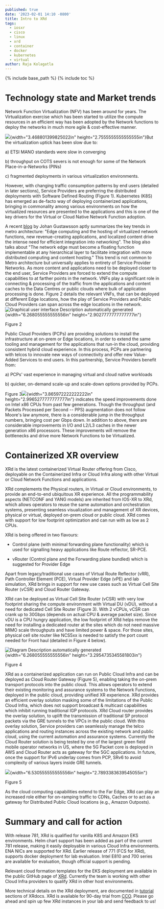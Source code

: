 ```yaml
---
published: true
date: '2023-02-01 14:10 -0800'
title: Intro to XRd
tags:
  - iosxr
  - cisco
  - linux
  - xrd
  - container
  - docker
  - kubernetes
  - virtual
author: Raja Kolagatla
---
```

{% include base_path %}
{% include toc %}
# Technology state and Market trends

Network Function Virtualization (NFV) has been around for years. The
Virtualization exercise which has been started to utilize the compute
resources in an efficient way has been adopted by the Network functions
to deploy the networks in much more agile & cost-effective manner.

![]({{site.baseurl}}/images/xrd_intro_figure1.png){width="3.468801399825022in"
height="2.7555555555555555in"}But the virtualization uptick has been
slow due to:

a)  ETSI MANO standards were slow in converging

b)  throughput on COTS severs is not enough for some of the Network
    Place-in-a-Networks (PINs)

c)  fragmented deployments in various virtualization environments.

However, with changing traffic consumption patterns by end users
(detailed in later sections), Service Providers are preferring the
distributed deployments with Software Defined Routing (Figure 1).
Kubernetes (K8S) has emerged as de-facto way of deploying containerized
applications, bringing in commonality among various environments on how
the virtualized resources are presented to the applications and this is
one of the key drivers for the Virtual or Cloud Native Network Function
adoption.

A recent
[blog](https://blogs.cisco.com/sp/inflection-points-of-a-converged-metro)
by Johan Gustawsson aptly summarizes the key trends in metro
architecture: "Edge computing and the hosting of virtualized network
functions, new revenue-creating applications, and localized content
drive the intense need for efficient integration into networking". The
blog also talks about "The network edge must become a floating function
implementable at any hierarchical layer to facilitate integration with
more distributed computing and content hosting." This trend is not
common to Metro architecture but universally applies to entirety of
Service Provider Networks. As more content and applications need to be
deployed closer to the end user, Service Providers are forced to extend
the compute capabilities to at farther points in the network. VNFs play
a significant role in connecting & processing of the traffic from the
applications and content caches to the Data Centres or public clouds
where bulk of application processing is done. Figure 2 details the
relevant VNFs, that can be deployed at different Edge locations, how the
play of Service Providers and Public Cloud Providers can span across the
edge locations in the network.![Graphical user interface Description
automatically generated]({{site.baseurl}}/images/xrd_intro_figure2.png){width="6.268055555555556in"
height="2.9027777777777777in"}

Figure 2

Public Cloud Providers (PCPs) are providing solutions to install the
infrastructure at on-prem or Edge locations, in order to extend the same
tooling and management for the applications that run-in the cloud,
providing consistent hybrid cloud experience. In this process, PCPs are
partnering with telcos to innovate new ways of connectivity and offer
new Value-Added Services to end users. In this partnership, Service
Providers benefit from:

a\) PCPs' vast experience in managing virtual and cloud native workloads

b\) quicker, on-demand scale-up and scale-down options provided by PCPs.

Figure 3![]({{site.baseurl}}/images/xrd_intro_figure3.png){width="3.865972222222222in"
height="2.9965277777777777in"} indicates the speed improvements done on
Intel x86 CPUs from past few generations. Though the throughput (and
Packets Processed per Second -- PPS) augmentation does not follow
Moore's law anymore, there is a considerable jump in the throughput
numbers, bringing cost per Gbps down. In addition to above, there are
considerable improvements in I/O and L2/L3 caches in the newer
generation x86 processors. These improvements will remove the
bottlenecks and drive more Network Functions to be Virtualized.

# Containerized XR overview

XRd is the latest containerized Virtual Router offering from Cisco,
deployable on the Containerized Infra or Cloud Infra along with other
Virtual or Cloud Network Functions and applications.

XRd complements the Physical routers, in Virtual or Cloud environments,
to provide an end-to-end ubiquitous XR experience. All the
programmability aspects (NETCONF and YANG models) are inherited from
IOS-XR to XRd, which allows operators to reuse the same automation and
orchestration systems, presenting seamless visualization and management
of XR devices, physical or virtual, deployed on-prem cloud or public
cloud. XRd comes with support for low footprint optimization and can run
with as low as 2 CPUs.

XRd is being offered in two flavours:

-   Control plane (with minimal forwarding plane functionality) which is
    used for signalling heavy applications like Route reflector, SR-PCE.

-   vRouter (Control plane and the Forwarding plane bundled) which is
    suggested for Provider Edge

Apart from legacy/traditional use cases of Virtual Route Reflector
(vRR), Path Controller Element (PCE), Virtual Provider Edge (vPE) and
lab simulation, XRd brings in support for new use cases such as Virtual
Cell Site Router (vCSR) and Cloud Router Gateway.

XRd can be deployed as Virtual Cell Site Router (vCSR) with very low
footprint sharing the compute environment with Virtual DU (vDU), without
a need for dedicated Cell Site Router (Figure 3). With 2 vCPUs, vCSR can
crank up to 30Gbps (depends on actual CPU & average packet size). Since
vDU is a CPU hungry application, the low footprint of XRd helps remove
the need for installing a dedicated router at the sites which do not
need massive MIMO scale throughputs and have limited power & space. For
those sites, physical cell site router like NCS5xx is needed to satisfy
the port count needed for Front haul (detailed in Figure 4 below).

![Diagram Description automatically
generated]({{site.baseurl}}/images/xrd_intro_figure4.png){width="6.268055555555556in"
height="3.2954735345581803in"}

Figure 4

XRd as a containerized application can run on Public Cloud Infra and can
be deployed as Cloud Router Gateway (Figure 5), enabling taking the
on-prem transport protocols into the public cloud. This allows operators
to extend their existing monitoring and assurance systems to the Network
Functions, deployed in the public cloud, providing unified XR
experience. XRd provides an efficient overlay solution masking some of
the limitations of the Public Cloud Infra, which does not support
broadcast & multicast capabilities which inhibit running traditional IGP
protocols. XRd Cloud router provides the overlay solution, to uplift the
transmission of traditional SP protocol packets via the GRE tunnels to
the VPCs in the public cloud. With this overlay solution, Service
providers can seamlessly manage the telco applications and routing
instances across the existing network and public cloud, using the
current automation and assurance systems. Currently the Cloud Router
solution is being tested by one of the largest green field mobile
operator networks in US, where the 5G Packet core is deployed in AWS and
Cloud Router acts as gateway for the 5GC applications. In future, once
the support for IPv6 underlay comes from PCP, SRv6 to avoid complexity
of various layers inside GRE tunnels.

![]({{site.baseurl}}/images/xrd_intro_figure5.png){width="6.530555555555556in"
height="2.7893383639545055in"}

Figure 5

As the cloud computing capabilities extend to the Far Edge, XRd can play
an increased role either for on-ramping traffic to CDNs, Caches or to
act as a gateway for Distributed Public Cloud locations (e.g., Amazon
Outposts).

# Summary and call for action

With release 781, XRd is qualified for vanilla K8S and Amazon EKS
environments. Helm chart support has been added as part of the current
781 release, making it easily deployable in various Cloud Infra
environments. ENA NICs are supported for XRd. Earlier release of 771
(FCS for XRd), supports docker deployment for lab evaluation. Intel E810
and 700 series are available for evaluation, though official support is
pending.

Relevant cloud formation templates for the EKS deployment are available
in the public GitHub page of [XRd](https://github.com/ios-xr/xrd-tools).
Currently the team is working with other Cloud Infra providers to
qualify XRd in other host environments.

More technical details on the XRd deployment, are documented in
[tutorial](https://xrdocs.io/virtual-routing/tutorials/) sections of
XRdocs. XRd is available for 90-day trial from
[CCO](https://software.cisco.com/download/home/286331238/type/280805694/release/7.8.1).
Please go ahead and spin up few XRd instances in your lab and send
feedback to us!
